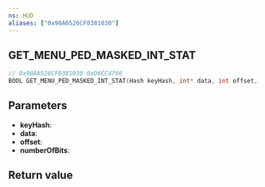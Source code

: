```yaml
---
ns: HUD
aliases: ["0x90A6526CF0381030"]
---
```

## GET_MENU_PED_MASKED_INT_STAT

```c
// 0x90A6526CF0381030 0xD6CC4766
BOOL GET_MENU_PED_MASKED_INT_STAT(Hash keyHash, int* data, int offset, int numberOfBits);
```

## Parameters
* **keyHash**: 
* **data**: 
* **offset**: 
* **numberOfBits**: 

## Return value
